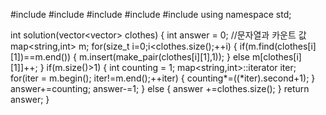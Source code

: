 #include <string>
#include <vector>
#include<iostream>
#include<algorithm>
#include<map>
using namespace std;

int solution(vector<vector<string>> clothes) {
    int answer = 0;
    //문자열과 카운트 값
    map<string,int> m;
    for(size_t i=0;i<clothes.size();++i)
    {
        if(m.find(clothes[i][1])==m.end())
        {
            m.insert(make_pair(clothes[i][1],1));
        }
        else
            m[clothes[i][1]]++;
    }
    if(m.size()>1)
    {
        int counting = 1;
        map<string,int>::iterator iter;
        for(iter = m.begin(); iter!=m.end();++iter)
        {
            counting*=((*iter).second+1);
        }
        answer+=counting;
        answer-=1;
    }
    else
    {
        answer +=clothes.size();
    }
    return answer;
}
